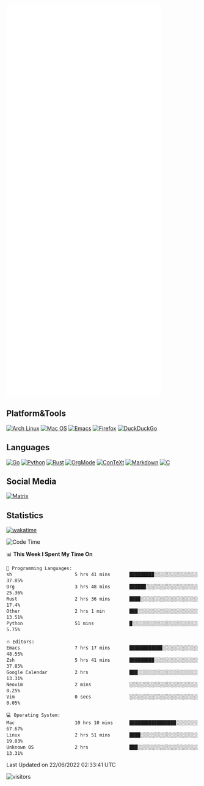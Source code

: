 ![Metrics](https://github.com/SteamedFish/SteamedFish/blob/master/github-metrics.svg)

## Platform&Tools

[![Arch Linux](https://img.shields.io/badge/ArchLinux-1793D1?logo=arch-linux&logoColor=fff&style=flat-square)](https://archlinux.org/)
[![Mac OS](https://img.shields.io/badge/MacOS-000000?style=flat-square&logo=macos&logoColor=F0F0F0)](https://www.apple.com/macos/)
[![Emacs](https://img.shields.io/badge/Emacs-%237F5AB6.svg?&style=flat-square&logo=gnu-emacs&logoColor=white)](https://www.gnu.org/software/emacs/)
[![Firefox](https://img.shields.io/badge/Firefox-FF7139?style=flat-square&logo=Firefox-Browser&logoColor=white)](https://firefox.com/)
[![DuckDuckGo](https://img.shields.io/badge/DuckDuckGo-DE5833?style=flat-square&logo=DuckDuckGo&logoColor=white)](https://duckduckgo.com/)

## Languages

[![Go](https://img.shields.io/badge/Golang-%2300ADD8.svg?style=flat-square&logo=go&logoColor=white)](https://golang.org/)
[![Python](https://img.shields.io/badge/Python-3670A0?style=flat-square&logo=python&logoColor=ffdd54)](https://www.python.org/)
[![Rust](https://img.shields.io/badge/Rust-%23000000.svg?style=flat-square&logo=rust&logoColor=white)](https://www.rust-lang.org/)
[![OrgMode](https://img.shields.io/badge/OrgMode-%23000000.svg?style=flat-square&logo=org&logoColor=white)](https://orgmode.org/)
[![ConTeXt](https://img.shields.io/badge/ConTeXt-%23008080.svg?style=flat-square&logo=latex&logoColor=white)](https://contextgarden.net/)
[![Markdown](https://img.shields.io/badge/MarkDown-%23000000.svg?style=flat-square&logo=markdown&logoColor=white)](https://daringfireball.net/projects/markdown/)
[![C](https://img.shields.io/badge/C-%2300599C.svg?style=flat-square&logo=c&logoColor=white)](https://www.iso.org/standard/74528.html)

## Social Media

[![Matrix](https://img.shields.io/badge/SteamedFish-2CA5E0?style=social&logo=matrix&logoColor=black)](https://matrix.to/#/@i:steamedfish.org)

## Statistics
[![wakatime](https://wakatime.com/badge/user/168280d6-fcf2-4b4f-ad3a-dc4612f35b38.svg)](https://wakatime.com/@168280d6-fcf2-4b4f-ad3a-dc4612f35b38)

<!--START_SECTION:waka-->
![Code Time](http://img.shields.io/badge/Code%20Time-1%2C878%20hrs%204%20mins-blue)

📊 **This Week I Spent My Time On** 

```text
💬 Programming Languages: 
sh                       5 hrs 41 mins       █████████░░░░░░░░░░░░░░░░   37.85% 
Org                      3 hrs 48 mins       ██████░░░░░░░░░░░░░░░░░░░   25.36% 
Rust                     2 hrs 36 mins       ████░░░░░░░░░░░░░░░░░░░░░   17.4% 
Other                    2 hrs 1 min         ███░░░░░░░░░░░░░░░░░░░░░░   13.51% 
Python                   51 mins             █░░░░░░░░░░░░░░░░░░░░░░░░   5.75%

🔥 Editors: 
Emacs                    7 hrs 17 mins       ████████████░░░░░░░░░░░░░   48.55% 
Zsh                      5 hrs 41 mins       █████████░░░░░░░░░░░░░░░░   37.85% 
Google Calendar          2 hrs               ███░░░░░░░░░░░░░░░░░░░░░░   13.31% 
Neovim                   2 mins              ░░░░░░░░░░░░░░░░░░░░░░░░░   0.25% 
Vim                      0 secs              ░░░░░░░░░░░░░░░░░░░░░░░░░   0.05%

💻 Operating System: 
Mac                      10 hrs 10 mins      █████████████████░░░░░░░░   67.67% 
Linux                    2 hrs 51 mins       ████░░░░░░░░░░░░░░░░░░░░░   19.03% 
Unknown OS               2 hrs               ███░░░░░░░░░░░░░░░░░░░░░░   13.31%

```


 Last Updated on 22/06/2022 02:33:41 UTC
<!--END_SECTION:waka-->

![visitors](https://visitor-badge.laobi.icu/badge?page_id=SteamedFish.SteamedFish)
